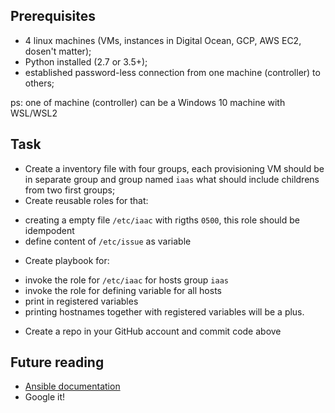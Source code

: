 ## Prerequisites

- 4 linux machines (VMs, instances in Digital Ocean, GCP, AWS EC2, dosen't matter);
- Python installed (2.7 or 3.5+);
- established password-less connection from one machine (controller) to others;

ps: one of machine (controller) can be a Windows 10 machine with WSL/WSL2

## Task

* Create a inventory file with four groups, each provisioning VM should be in separate group and group named `iaas` what should include childrens from two first groups;
* Create reusable roles for that:
- creating a empty file `/etc/iaac` with rigths `0500`, this role should be idempodent
- define content of `/etc/issue` as variable
* Create playbook for:
- invoke the role for `/etc/iaac` for hosts group `iaas`
- invoke the role for defining variable for all hosts
- print in registered variables
- printing hostnames together with registered variables will be a plus.
* Create a repo in your GitHub account and commit code above

## Future reading

- [Ansible documentation](https://docs.ansible.com/ansible/latest/index.html)
- Google it!


